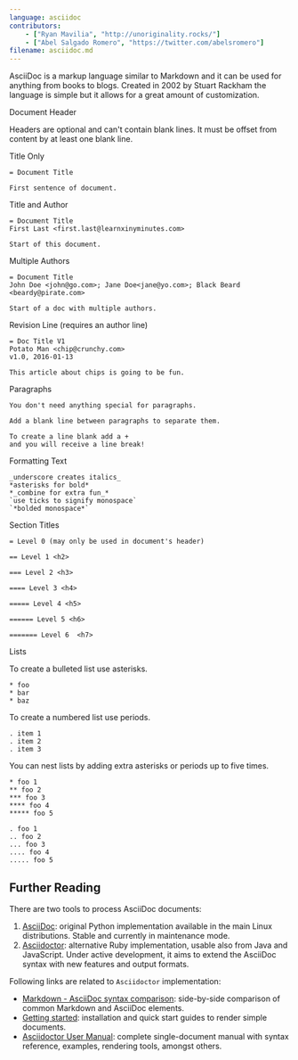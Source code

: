 ```yaml
---
language: asciidoc
contributors:
    - ["Ryan Mavilia", "http://unoriginality.rocks/"]
    - ["Abel Salgado Romero", "https://twitter.com/abelsromero"]
filename: asciidoc.md
---
```


AsciiDoc is a markup language similar to Markdown and it can be used for anything from books to blogs. Created in 2002 by Stuart Rackham the language is simple but it allows for a great amount of customization.

Document Header

Headers are optional and can't contain blank lines. It must be offset from content by at least one blank line.

Title Only

```
= Document Title

First sentence of document.
```

Title and Author

```
= Document Title
First Last <first.last@learnxinyminutes.com>

Start of this document.
```

Multiple Authors

```
= Document Title
John Doe <john@go.com>; Jane Doe<jane@yo.com>; Black Beard <beardy@pirate.com>

Start of a doc with multiple authors.
```

Revision Line (requires an author line)

```
= Doc Title V1
Potato Man <chip@crunchy.com>
v1.0, 2016-01-13

This article about chips is going to be fun.
```

Paragraphs

```
You don't need anything special for paragraphs.

Add a blank line between paragraphs to separate them.

To create a line blank add a +
and you will receive a line break!
```

Formatting Text

```
_underscore creates italics_
*asterisks for bold*
*_combine for extra fun_*
`use ticks to signify monospace`
`*bolded monospace*`
```

Section Titles

```
= Level 0 (may only be used in document's header)

== Level 1 <h2>

=== Level 2 <h3>

==== Level 3 <h4>

===== Level 4 <h5>

====== Level 5 <h6>

======= Level 6  <h7>

```

Lists

To create a bulleted list use asterisks.

```
* foo
* bar
* baz
```

To create a numbered list use periods.

```
. item 1
. item 2
. item 3
```

You can nest lists by adding extra asterisks or periods up to five times.

```
* foo 1
** foo 2
*** foo 3
**** foo 4
***** foo 5

. foo 1
.. foo 2
... foo 3
.... foo 4
..... foo 5
```

## Further Reading

There are two tools to process AsciiDoc documents:

1. [AsciiDoc](http://asciidoc.org/): original Python implementation available in the main Linux distributions. Stable and currently in maintenance mode.
2. [Asciidoctor](http://asciidoctor.org/): alternative Ruby implementation, usable also from Java and JavaScript. Under active development, it aims to extend the AsciiDoc syntax with new features and output formats.

Following links are related to `Asciidoctor` implementation:

* [Markdown - AsciiDoc syntax comparison](http://asciidoctor.org/docs/user-manual/#comparison-by-example): side-by-side comparison of common Markdown and AsciiDoc elements.
* [Getting started](http://asciidoctor.org/docs/#get-started-with-asciidoctor): installation and quick start guides to render simple documents.
* [Asciidoctor User Manual](http://asciidoctor.org/docs/user-manual/): complete single-document manual with syntax reference, examples, rendering tools, amongst others.
